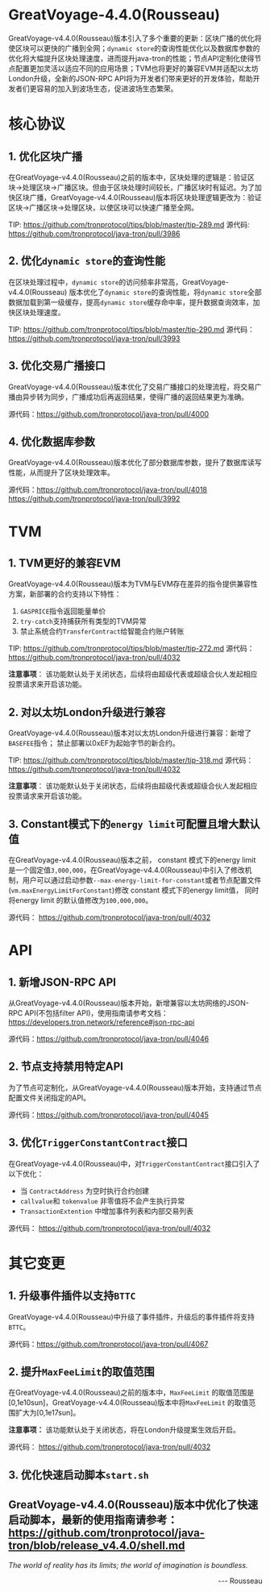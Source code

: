 # GreatVoyage-4.4.0(Rousseau)
GreatVoyage-v4.4.0(Rousseau)版本引入了多个重要的更新：区块广播的优化将使区块可以更快的广播到全网；`dynamic store`的查询性能优化以及数据库参数的优化将大幅提升区块处理速度，进而提升java-tron的性能；节点API定制化使得节点配置更加灵活以适应不同的应用场景；TVM也将更好的兼容EVM并适配以太坊London升级，全新的JSON-RPC API将为开发者们带来更好的开发体验，帮助开发者们更容易的加入到波场生态，促进波场生态繁荣。

# 核心协议
## 1. 优化区块广播
在GreatVoyage-v4.4.0(Rousseau)之前的版本中，区块处理的逻辑是：验证区块->处理区块->广播区块。但由于区块处理时间较长，广播区块时有延迟。为了加快区块广播，GreatVoyage-v4.4.0(Rousseau)版本将区块处理逻辑更改为：验证区块->广播区块->处理区块，以使区块可以快速广播至全网。

TIP: https://github.com/tronprotocol/tips/blob/master/tip-289.md 
源代码: https://github.com/tronprotocol/java-tron/pull/3986 

## 2. 优化`dynamic store`的查询性能
在区块处理过程中，`dynamic store`的访问频率非常高，GreatVoyage-v4.4.0(Rousseau) 版本优化了`dynamic store`的查询性能，将`dynamic store`全部数据加载到第一级缓存，提高`dynamic store`缓存命中率，提升数据查询效率，加快区块处理速度。

TIP: https://github.com/tronprotocol/tips/blob/master/tip-290.md 
源代码：https://github.com/tronprotocol/java-tron/pull/3993 

## 3. 优化交易广播接口
GreatVoyage-v4.4.0(Rousseau)版本优化了交易广播接口的处理流程，将交易广播由异步转为同步，广播成功后再返回结果，使得广播的返回结果更为准确。

源代码：https://github.com/tronprotocol/java-tron/pull/4000 

## 4. 优化数据库参数
GreatVoyage-v4.4.0(Rousseau)版本优化了部分数据库参数，提升了数据库读写性能，从而提升了区块处理效率。

源代码：https://github.com/tronprotocol/java-tron/pull/4018 https://github.com/tronprotocol/java-tron/pull/3992 

# TVM
## 1. TVM更好的兼容EVM
GreatVoyage-v4.4.0(Rousseau)版本为TVM与EVM存在差异的指令提供兼容性方案，新部署的合约支持以下特性：
1. `GASPRICE`指令返回能量单价 
2. `try-catch`支持捕获所有类型的TVM异常 
3. 禁止系统合约`TransferContract`给智能合约账户转账

TIP: https://github.com/tronprotocol/tips/blob/master/tip-272.md 
源代码：https://github.com/tronprotocol/java-tron/pull/4032 

**注意事项**：
该功能默认处于关闭状态，后续将由超级代表或超级合伙人发起相应投票请求来开启该功能。

## 2. 对以太坊London升级进行兼容
GreatVoyage-v4.4.0(Rousseau)版本对以太坊London升级进行兼容：新增了`BASEFEE`指令； 禁止部署以0xEF为起始字节的新合约。

TIP: https://github.com/tronprotocol/tips/blob/master/tip-318.md 
源代码：https://github.com/tronprotocol/java-tron/pull/4032 

**注意事项**：
该功能默认处于关闭状态，后续将由超级代表或超级合伙人发起相应投票请求来开启该功能。

## 3. Constant模式下的`energy limit`可配置且增大默认值
在GreatVoyage-v4.4.0(Rousseau)版本之前， constant 模式下的energy  limit是一个固定值`3,000,000`，在GreatVoyage-v4.4.0(Rousseau)中引入了修改机制，用户可以通过启动参数`--max-energy-limit-for-constant`或者节点配置文件(`vm.maxEnergyLimitForConstant`)修改 constant 模式下的energy limit值， 同时将energy limit 的默认值修改为`100,000,000`。

源代码： https://github.com/tronprotocol/java-tron/pull/4032 

# API
## 1. 新增JSON-RPC API
从GreatVoyage-v4.4.0(Rousseau)版本开始，新增兼容以太坊网络的JSON-RPC API(不包括filter API)，使用指南请参考文档：https://developers.tron.network/reference#json-rpc-api 

源代码：https://github.com/tronprotocol/java-tron/pull/4046 

## 2. 节点支持禁用特定API
为了节点可定制化，从GreatVoyage-v4.4.0(Rousseau)版本开始，支持通过节点配置文件关闭指定的API。

源代码：https://github.com/tronprotocol/java-tron/pull/4045 

## 3. 优化`TriggerConstantContract`接口
在GreatVoyage-v4.4.0(Rousseau)中，对`TriggerConstantContract`接口引入了以下优化：
-  当 `ContractAddress` 为空时执行合约创建
-  `callvalue`和 `tokenvalue` 非零值将不会产生执行异常
- `TransactionExtention` 中增加事件列表和内部交易列表 

源代码： https://github.com/tronprotocol/java-tron/pull/4032 

# 其它变更

## 1. 升级事件插件以支持`BTTC`
GreatVoyage-v4.4.0(Rousseau)中升级了事件插件，升级后的事件插件将支持`BTTC`。

源代码：https://github.com/tronprotocol/java-tron/pull/4067 

## 2. 提升`MaxFeeLimit`的取值范围
在GreatVoyage-v4.4.0(Rousseau)之前的版本中，`MaxFeeLimit` 的取值范围是[0,1e10sun]，GreatVoyage-v4.4.0(Rousseau)版本中将`MaxFeeLimit` 的取值范围扩大为[0,1e17sun]。

**注意事项：**
该功能默认处于关闭状态，将在London升级提案生效后开启。

源代码： https://github.com/tronprotocol/java-tron/pull/4032 

##  3. 优化快速启动脚本`start.sh`
GreatVoyage-v4.4.0(Rousseau)版本中优化了快速启动脚本，最新的使用指南请参考： https://github.com/tronprotocol/java-tron/blob/release_v4.4.0/shell.md
--- 

*The world of reality has its limits; the world of imagination is boundless.* 
<p align="right"> ---  Rousseau</p>